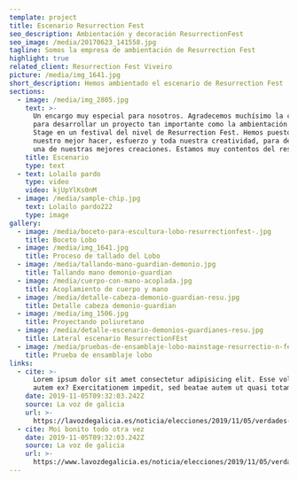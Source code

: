 ```yaml
---
template: project
title: Escenario Resurrection Fest
seo_description: Ambientación y decoración ResurrectionFest
seo_image: /media/20170623_141558.jpg
tagline: Somos la empresa de ambientación de Resurrection Fest
highlight: true
related_client: Resurrection Fest Viveiro
picture: /media/img_1641.jpg
short_description: Hemos ambientado el escenario de Resurrection Fest
sections:
  - image: /media/img_2805.jpg
    text: >-
      Un encargo muy especial para nosotros. Agradecemos muchísimo la confianza
      para desarrollar un proyecto tan importante como la ambientación del Main
      Stage en un festival del nivel de Resurrection Fest. Hemos puesto todo
      nuestro mejor hacer, esfuerzo y toda nuestra creatividad, para desarrollar
      una de nuestras mejores creaciones. Estamos muy contentos del resultado.
    title: Escenario
    type: text
  - text: Lolailo pardo
    type: video
    video: kjUpYlKs0nM
  - image: /media/sample-chip.jpg
    text: Lolailo pardo222
    type: image
gallery:
  - image: /media/boceto-para-escultura-lobo-resurrectionfest-.jpg
    title: Boceto Lobo
  - image: /media/img_1641.jpg
    title: Proceso de tallado del Lobo
  - image: /media/tallando-mano-guardian-demonio.jpg
    title: Tallando mano demonio-guardian
  - image: /media/cuerpo-con-mano-acoplada.jpg
    title: Acoplamiento de cuerpo y mano
  - image: /media/detalle-cabeza-demonio-guardian-resu.jpg
    title: Detalle cabeza demonio-guardian
  - image: /media/img_1506.jpg
    title: Proyectando poliuretano
  - image: /media/detalle-escenario-demonios-guardianes-resu.jpg
    title: Lateral escenario ResurrectionFEst
  - image: /media/pruebas-de-ensamblaje-lobo-mainstage-resurrectio-n-fest-.jpg
    title: Prueba de ensamblaje lobo
links:
  - cite: >-
      Lorem ipsum dolor sit amet consectetur adipisicing elit. Esse voluptatum
      autem ex? Exercitationem impedit, sed beatae autem ut quasi totam?
    date: 2019-11-05T09:32:03.242Z
    source: La voz de galicia
    url: >-
      https://lavozdegalicia.es/noticia/elecciones/2019/11/05/verdades-mentiras-debate/00031572914180193439805.htm
  - cite: Moi bonito todo otra vez
    date: 2019-11-05T09:32:03.242Z
    source: La voz de galicia
    url: >-
      https://www.lavozdegalicia.es/noticia/elecciones/2019/11/05/verdades-mentiras-debate/00031572914180193439805.htm
---
```


